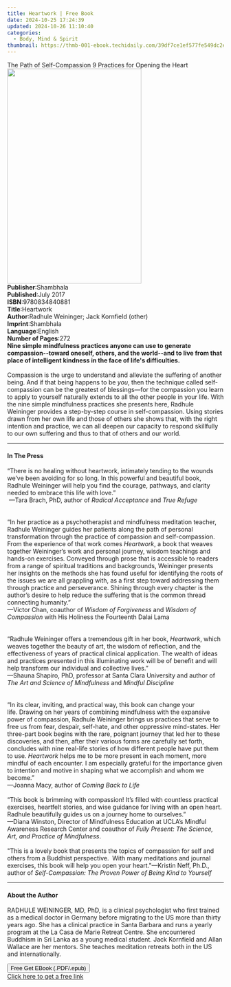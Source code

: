 ```yaml
---
title: Heartwork | Free Book
date: 2024-10-25 17:24:39
updated: 2024-10-26 11:10:40
categories:
  - Body, Mind & Spirit
thumbnail: https://thmb-001-ebook.techidaily.com/39df7ce1ef577fe549dc2e8df1fc1ee87c3d7857c9091ae10bd7b0b322443132.jpg
---
```

<main id="book-container">
  <div class="flex flex-col">
    <div class="book-brief flex-1 py-6 px-4 sm:p-6 md:py-10 md:px-8">
      <!-- brief-->
      <div class="book-brief-main">
        The Path of Self-Compassion 9 Practices for Opening the Heart
      </div>
    </div>
    <div
      class="book-meta-info flex-1 grid gap-4 col-start-1 col-end-3 row-start-1 sm:mb-6 sm:grid-cols-4 lg:gap-6 lg:col-start-2 lg:row-end-6 lg:row-span-6 lg:mb-0"
    >
      <div
        class="book-meta-info-left place-content-center mt-4 p-4 text-sm leading-6 col-start-2 col-span-2 dark:text-slate-400"
      >
        <img
          class="w-full h-500 object-cover rounded-lg sm:h-255 sm:col-span-2 lg:col-span-full"
          src="https://img-001-ebook.techidaily.com/89f1ef6de60418338dde149ef069a518620f70b705a8d3e35a67ebf61749206c.jpg"
          alt=""
          width="312"
          height="500"
        />
      </div>
      <div
        class="book-meta-info-right mt-2 col-start-1 row-start-2 col-span-3 self-center"
      >
        <!-- meta data  -->
        <div class="flex flex-col px-4 md:px-8">
          <div class="flex-1">
            <strong>Publisher</strong>:<span class="px-2">Shambhala</span>
          </div>
          <div class="flex-1">
            <strong>Published</strong>:<span class="px-2">July 2017</span>
          </div>
          <div class="flex-1">
            <strong>ISBN</strong>:<span class="px-2">9780834840881</span>
          </div>
          <div class="flex-1">
            <strong>Title</strong>:<span class="px-2">Heartwork</span>
          </div>
          <div class="flex-1">
            <strong>Author</strong>:<span class="px-2"
              >Radhule Weininger; Jack Kornfield (other)</span
            >
          </div>
          <div class="flex-1">
            <strong>Imprint</strong>:<span class="px-2">Shambhala</span>
          </div>
          <div class="flex-1">
            <strong>Language</strong>:<span class="px-2">English</span>
          </div>
          <div class="flex-1">
            <strong>Number of Pages</strong>:<span class="px-2">272</span>
          </div>
        </div>
      </div>
    </div>
    <div class="book-description flex-1 py-6 px-4 sm:p-6 md:py-10 md:px-8">
      <div class="book-description-main">
        <div accordion-content="" id="description">
          <b
            >Nine simple mindfulness practices anyone can use to generate
            compassion--toward oneself, others, and the world--and to live from
            that place of intelligent kindness in the face of life's
            difficulties.</b
          ><br /><br />Compassion is the urge to understand and alleviate the
          suffering of another being. And if that being happens to be
          <i>you</i>, then the technique called self-compassion can be the
          greatest of blessings—for the compassion you learn to apply to
          yourself naturally extends to all the other people in your life. With
          the nine simple mindfulness practices she presents here, Radhule
          Weininger provides a step-by-step course in self-compassion. Using
          stories drawn from her own life and those of others she shows that,
          with the right intention and practice, we can all deepen our capacity
          to respond skillfully to our own suffering and thus to that of others
          and our world.
        </div>
      </div>
    </div>
    <div class="book-excerpts flex-1 py-6 px-4 sm:p-6 md:py-10 md:px-8">
      <!-- excerpts-->
      <div class="book-excerpts-main">
        <hr />
        <h4 class="placeholder placeholder-heading">
          <span>In The Press</span>
        </h4>
        <p>
          “There is no healing without heartwork, intimately tending to the
          wounds we’ve been avoiding for so long.&nbsp;In this powerful and
          beautiful book, Radhule Weininger will help you find the courage,
          pathways, and clarity needed to embrace this life with love.”<br />
          &nbsp;—Tara Brach, PhD,&nbsp;author of
          <i>Radical Acceptance </i>and<i> True Refuge</i>&nbsp;<br />
          &nbsp;<br />
          &nbsp;<br />
          “In her practice as a psychotherapist and mindfulness meditation
          teacher, Radhule Weininger guides her patients along the path of
          personal transformation through the practice of compassion and
          self-compassion. From the experience of that work comes
          <i>Heartwork</i>, a book that weaves together Weininger’s work and
          personal journey, wisdom teachings and hands-on exercises. Conveyed
          through prose that is accessible to readers from a range of spiritual
          traditions and backgrounds, Weininger presents her insights on the
          methods she has found useful for identifying the roots of the issues
          we are all grappling with, as a first step toward addressing them
          through practice and perseverance. Shining through every chapter is
          the author’s desire to help reduce the suffering that is the common
          thread connecting humanity.”<br />
          —Victor Chan, coauthor of <i>Wisdom of Forgiveness</i> and
          <i>Wisdom of Compassion</i> with His Holiness the Fourteenth Dalai
          Lama<br />
          &nbsp;<br />
          &nbsp;<br />
          “Radhule Weininger offers a tremendous gift in her book,
          <i>Heartwork</i>, which weaves together the beauty of art, the wisdom
          of reflection, and the effectiveness of years of practical clinical
          application. The wealth of ideas and practices presented in this
          illuminating work will be of benefit and will help transform our
          individual and collective lives.”<br />
          —Shauna Shapiro, PhD, professor at Santa Clara University and author
          of <i>The Art and Science of Mindfulness </i>and
          <i>Mindful Discipline</i><br />
          &nbsp;<br />
          &nbsp;<br />
          “In its clear, inviting, and practical way, this book can change your
          life.&nbsp;Drawing on her years of combining mindfulness with the
          expansive power of compassion, Radhule Weininger brings us practices
          that serve to free us from fear, despair, self-hate, and other
          oppressive mind-states. Her three-part book begins with the rare,
          poignant journey that led her to these discoveries, and then, after
          their various forms are carefully set forth, concludes with nine
          real-life stories of how different people have put them to
          use.&nbsp;<i>Heartwork</i>&nbsp;helps me to be more present in each
          moment, more mindful of each encounter.&nbsp;I am especially grateful
          for the importance given to intention and motive in shaping what we
          accomplish and whom we become.”<br />
          —Joanna Macy, author of&nbsp;<i>Coming Back to Life&nbsp;</i><br />
          &nbsp;<br />
          “This book is brimming with compassion! It’s filled with countless
          practical exercises, heartfelt stories, and wise guidance for living
          with an open heart. Radhule beautifully guides us on a journey home to
          ourselves.”<br />
          —Diana Winston, Director of Mindfulness Education at UCLA’s Mindful
          Awareness Research Center and coauthor of
          <i>Fully Present: The Science, Art, and Practice of Mindfulness</i
          >.<br /><br />"This is a lovely book that presents the topics of
          compassion for self and others from a Buddhist perspective. &nbsp;With
          many meditations and journal exercises, this book will help you open
          your heart."—Kristin Neff, Ph.D., author of
          <i>Self-Compassion: The Proven Power of Being Kind to Yourself</i>
        </p>
      </div>
    </div>
    <div class="book-about-author flex-1 py-6 px-4 sm:p-6 md:py-10 md:px-8">
      <!-- about author-->
      <div class="book-main-author-main">
        <hr />
        <h4 class="placeholder placeholder-heading">
          <span>About the Author</span>
        </h4>
        <p>
          RADHULE WEININGER, MD, PhD, is a clinical psychologist who first
          trained as a medical doctor in Germany before migrating to the US more
          than thirty years ago. She has a clinical practice in Santa Barbara
          and runs a yearly program at the La Casa de Marie Retreat Centre. She
          encountered Buddhism in Sri Lanka as a young medical student. Jack
          Kornfield and Allan Wallace are her mentors. She teaches meditation
          retreats both in the US and internationally.
        </p>
      </div>
    </div>
    <div class="book-free-get flex-1 py-6 px-4 sm:p-6 md:py-10 md:px-8">
      <button
        id="btn-free-get"
        class="bg-blue-500 hover:bg-blue-700 text-white font-bold py-2 px-4 rounded"
      >
        Free Get EBook (.PDF/.epub)
      </button>
      <div id="countdown-display" class="px-2 text-lg mt-2"></div>
      <a
        id="free-link"
        class="hidden bg-blue-500 hover:bg-blue-700 text-white font-bold py-2 px-4 rounded"
        href="https://www.ebooks.com/en-us/book/95755919/heartwork/radhule-weininger/"
        target="_blank"
        >Click here to get a free link</a
      >
    </div>
    <script>
      let countdownTime = 0;
      let countdownInterval = null;
      document
        .getElementById('btn-free-get')
        .addEventListener('click', startCountdown);
      function startCountdown() {
        countdownTime = new Date().getTime() + 60000 * 3;
        countdownInterval = setInterval(updateCountdown, 1000);
        document.getElementById('btn-free-get').disabled = true;
        document
          .getElementById('btn-free-get')
          .classList.add('bg-gray-500', 'cursor-not-allowed');
      }
      function updateCountdown() {
        let currentTime = new Date().getTime();
        let timeLeft = countdownTime - currentTime;
        let secondsLeft = Math.floor(timeLeft / 1000);
        document.getElementById('countdown-display').innerHTML =
          `Remaining time: ${secondsLeft} seconds.`;
        if (secondsLeft <= 0) {
          clearInterval(countdownInterval);
          document.getElementById('btn-free-get').classList.add('hidden');
          document.getElementById('free-link').classList.remove('hidden');
          document.getElementById('countdown-display').innerHTML = '';
        }
      }
    </script>
  </div>
</main>
